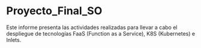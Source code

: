 # Proyecto_Final_SO
Este informe presenta las actividades realizadas para llevar a cabo el despliegue de tecnologías FaaS (Function as a Service), K8S (Kubernetes) e Inlets.
